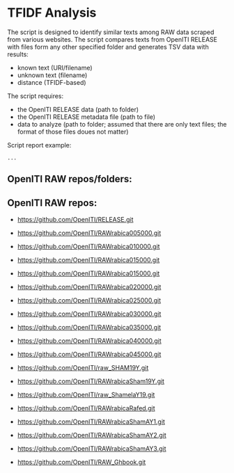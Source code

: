 # TFIDF Analysis

The script is designed to identify similar texts among RAW data scraped from various websites. The script compares texts from OpenITI RELEASE with files form any other specified folder and generates TSV data with results: 

- known text (URI/filename)
- unknown text (filename)
- distance (TFIDF-based)

The script requires:

- the OpenITI RELEASE data (path to folder)
- the OpenITI RELEASE metadata file (path to file)
- data to analyze (path to folder; assumed that there are only text files; the format of those files doues not matter)


Script report example:
```
...

```

## OpenITI RAW repos/folders:


## OpenITI RAW repos:

- https://github.com/OpenITI/RELEASE.git

- https://github.com/OpenITI/RAWrabica005000.git
- https://github.com/OpenITI/RAWrabica010000.git
- https://github.com/OpenITI/RAWrabica015000.git
- https://github.com/OpenITI/RAWrabica015000.git
- https://github.com/OpenITI/RAWrabica020000.git
- https://github.com/OpenITI/RAWrabica025000.git
- https://github.com/OpenITI/RAWrabica030000.git
- https://github.com/OpenITI/RAWrabica035000.git
- https://github.com/OpenITI/RAWrabica040000.git
- https://github.com/OpenITI/RAWrabica045000.git

- https://github.com/OpenITI/raw_SHAM19Y.git
- https://github.com/OpenITI/RAWrabicaSham19Y.git
- https://github.com/OpenITI/raw_ShamelaY19.git
- https://github.com/OpenITI/RAWrabicaRafed.git
- https://github.com/OpenITI/RAWrabicaShamAY1.git
- https://github.com/OpenITI/RAWrabicaShamAY2.git
- https://github.com/OpenITI/RAWrabicaShamAY3.git
- https://github.com/OpenITI/RAW_Ghbook.git









